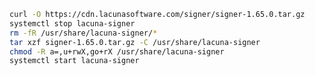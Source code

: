﻿```sh
curl -O https://cdn.lacunasoftware.com/signer/signer-1.65.0.tar.gz
systemctl stop lacuna-signer
rm -fR /usr/share/lacuna-signer/*
tar xzf signer-1.65.0.tar.gz -C /usr/share/lacuna-signer
chmod -R a=,u+rwX,go+rX /usr/share/lacuna-signer
systemctl start lacuna-signer
```
